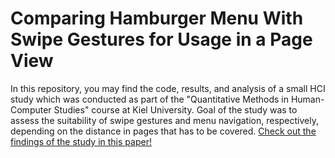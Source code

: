 # Comparing Hamburger Menu With Swipe Gestures for Usage in a Page View

In this repository, you may find the code, results, and analysis of a small HCI study which was conducted as part of the "Quantitative Methods in Human-Computer Studies" course at Kiel University. Goal of the study was to assess the suitability of swipe gestures and menu navigation, respectively, depending on the distance in pages that has to be covered. [Check out the findings of the study in this paper!](/documentation/Paper/hci-paper.pdf)
